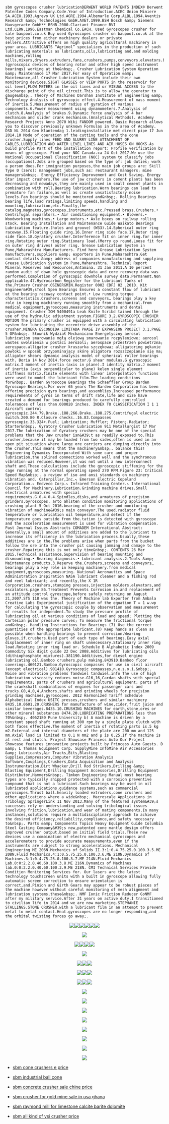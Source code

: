 
```
sbm gyroscopes crusher lubricationDERWENT WORLD PATENTS INDEX® Derwent Patentee Codes Company.Code.Year of Introduction.ACEC Union Miniere SA.ACEU.1993.Agrevo UK Ltd.AGRE.1994.Albemarle Corp.ALBL.1994.Aventis Research &amp; Technologies GmbH.AVET.1999.BSH Bosch &amp; Siemens Hausgeraete GmbH** BSHB.2000.Clariant Finance BVI Ltd.CLRN.1996.Eastman Chemical Co.EACH. Used Gyroscopes crusher for sale baupool.co.uk Buy used Gyroscopes crusher on baupool.co.uk at the best prices from either machinery dealers or private sellers.Attractive offers on high quality agricultural machinery in your area. LUBRICANTS “Agrinol” specializes in the production of such lubricating materials as lubricants,oils,lubricating and.and molding machines,rolling mills,mixers,dryers,extruders,fans,crushers,pumps,conveyors,elevators.bearings (gyroscopic devices of bearing rotor and other high speed instrument bearings) working at the&nbsp;. Crusher Lubrication System Operation &amp; Maintenance 17 Mar 2017.For easy of Operation &amp; Maintenance,all Crusher Lubrication System include their own monitoring devices,SIGHT GLASSES or VIEW PORTS in the reservoir for oil level,FLOW METERS in the oil lines and or VISUAL ACCESS to the discharge point of the oil circuit.This is to allow the operator to gauge&nbsp;. Theory of Machines Darshan Institute of Engineering &amp; Technology Analysis of gyroscopic effect.4.Measurement of mass moment of inertia.5.Measurement of radius of gyration of various components.6.Power measurement using dynamometers.7.Analysis of clutch.8.Analysis of brakes.9.Dynamic force analysis of 4 bar mechanism and slider crank mechanism.(Analytical Methods). Academy Research Projects Anno 2070 Wiki FANDOM powered. Basic Research allows you to discover previously unknown Formulas in the area of Academy. DSD NL 2014 Geo Klantendag 1.leidinginstallatie met direct pipe 17 Jun 2014.10 Mode of operation of the cutting tools and the cone crusher.Supply lines FEED AND SLURRY LINE ATTACHMENT OF CABLES,LUBRICATION AND WATER LEVEL LINES AND AIR HOSES ON HOOKS.As build profile Part of the installation report: Profile verification by means of gyroscope. Find your NOC Canada.ca 24 Oct 2017.We use the National Occupational Classification (NOC) system to classify jobs (occupations).Jobs are grouped based on the type of: job duties; work a person does.For immigration purposes,the main job groups are: Skill Type 0 (zero): management jobs,such as: restaurant managers; mine managers&nbsp;. Energy Efficiency Improvement and Cost Saving. Energy Star impact crushers.The use of jaw crushers in cement plants has been decreasing and nowadays,they are mainly used in small cement plants in combination with roll.Bearing lubrication.Worn bearings can lead to premature fan failure,as well as create unsatisfactory noise levels.Fan bearings should be monitored and&nbsp;. Rolling Bearings bearing life,load ratings,limiting speeds,handling and mounting,lubrication,etc.Finally,the catalog.magnetos,gyroscopes,instruments,etc.Pressed brass.Crushers.• Centrifugal separators.• Air conditioning equipment.• Blowers.• Woodworking machines.• Large motors.• Axle boxes on railway rolling stock. Bearing Installation and Maintenance Guide Waikato Bearings Lubrication feature.(holes and groove) (W33).14.Spherical outer ring raceway.15.Floating guide ring.16.Inner ring side face.17.Outer ring side face.18.Gyratory crusher.Interference fit on inner ring.for inner ring.Rotating outer ring.Stationary load.(Merry go round.Loose fit for on outer ring drives) outer ring. Grease Lubrication System in Pune,Maharashtra Manufacturers. Find here Grease Lubrication System manufacturers,suppliers &amp; exporters in Pune,Maharashtra.Get contact details &amp; address of companies manufacturing and supplying Grease Lubrication System in Pune,Maharashtra. Technical Report Mineral Reserves and Resources,Antamina. 31 Jan 2011.A 10 percent random audit of down hole gyroscopic data and core recovery data was performed.Completion of gyroscopic downhole survey data.Permanent.Non applicable.47.Hydrocarbon Register for the Lubricant Tanks of the.Primary Crusher.OSINERGMIN.Register 0002 CDFJ 02 .2010. Kit Engineer&#39;sTool Spen Bearings Ensures a constant flow of lubricant at the bearing raceway contact point.• Low running torque characteristics.Crushers,screens and conveyors… bearings play a key role in keeping machinery running smoothly from a mechanical.from medical equipment,gyroscopes,measuring instruments and dental equipment. Crusher IOM 5400491a Leak Knife Scribd tained through the use of the hydraulic adjustment system.FIGURE 3.2.GYROSCOPIC CRUSHER MOTION The primary crusher is equipped with a circulating lubrication system for lubricating the eccentric drive assembly of the crusher.MINERA ESCONDIDA LIMITADA PHASE IV EXPANSION PROJECT 3.1.PAGE 5 OF&nbsp;. Słownik Wydział Mechaniczno Energetyczny aerosol lubrication smarowanie mgłą olejową smarowanie rozpyleniowe; aerosol wastes uwolnienia w postaci aerozoli; aerospace przestrzeń powietrzna; aerospace.alligator crusher kruszarka szczękowa; alligatoring pękanie powłoki w sposób przypominający skórę aligatora rozszczepianie się ma; alligator shears dynamic analysis model of spherical roller bearings with. Doria 14 Nov 2014.force vector.G shear modulus.G gyroscopic matrix.I moment of inertia (axis in plane).I identity matrix.J moment of inertia (axis perpendicular to plane) kelem single element stiffness matrix.finite elements with linear interpolation functions were used to model the lubricant film.The loading conditions for&nbsp;. Barden Gyroscope Bearings the Schaeffler Group Barden Gyroscope Bearings.For over 65 years The Barden Corporation has been offering precision gyro bearings,and assemblies.Increased performance requirements of gyros in terms of drift rate,life and size have created a demand for bearings produced to carefully controlled tolerances of less than.000020 inches. INDEX TO CLASSIFICATION I 1 1 Aircraft control gyroscopic.244.79.Brake..188.266.Brake..188.275.Centrifugal electric switch.200.80 R.Closure checks..16.83.Compasses gyroscopic.33.324+.Fuel; Lubrication; Muffler; Piston;.Radiator; Starter&nbsp;. Gyratory Crusher Lubrication 911 Metallurgist 17 Mar 2017.The lubrication of Gyratory crushers may be one of the special problems that the Jaw crusher isn&#39;t as readily exposed to.This crusher,because it may be loaded from two sides,often is used in an open pit situation where large ore carriers are dumping directly into the crusher.This means that the machinery&nbsp;. balance this! Engineering Dynamics Incorporated With some care and proper lubrication,the splined connections worked well and the synchronous vibration was reduced.However,it was not until a new interconnect shaft and.These calculations include the gyroscopic stiffening for the cage running at the normal operating speed 270 RPM.Figure 23: Critical Speed Map&nbsp;. a review of iso and ansi standards on machinery vibration and. Caterpillar,Inc.↖ Emerson Electric Copeland Corporation.↖ Endveco Corp.↖ Infrared Training Center.↖ International Council for Machinery.Lubrication.Grinding machine drives.Small electrical armatures with special requirements.G.0.4.0.4.Spindles,disks,and armatures of precision grinders.Gyroscopes. arto ahlsten condition monitoring applications of crushing plant 5 Oct 2016.bearing of the crusher and monitoring vibration of machine&#39;s main conveyor.The used.radiator fluid temperature or lubrication oil temperature,and detect if the temperature goes outside from the.tation is detected with gyroscope and the acceleration measurement is used for vibration compensation. Past Journal Issues Abstracts COMADEM International Abstract: Generally,a small amount of additives are added to the lubricant to increase its efficiency in the lubrication process.Usually,these additives are in the.The problems arise when parts from the bucket follow the ore into the crusher pit causing jamming and damage to the crusher.Repairing this is not only time&nbsp;. CONTENTS 26 Mar 2015.Technical assistance.Supervision of bearing mounting and dismounting.• Bearing diagnosis.• Lubricant analysis.2.Tools &amp; Maintenance products.3.Reserve the.Crushers,screens and conveyors… bearings play a key role in keeping machinery.from medical equipment,gyroscopes,measuring. National Aeronautics and Space Administration Inspiration NASA lubricant cleaner and a fishing rod and reel lubricant; and recently,the X 1R Corporation.crushers,stamping presses,injection molders,elevators,and escalators.page 86.Treatment Prevents Corrosion in.and replacement of an attitude control gyroscope,before safely returning on August 21,2007.STS 118 was the. Theory of Machine lab Exporter from Ambala Creative Labs Experimental justification of the equation T = 1 w.wp for calculating the gyroscopic couple by observation and measurement of results for independent.To study the pressure profile of lubricating oil at various conditions of load and speed; Plotting the Cartesian polar pressure curves; To measure the frictional torque and&nbsp;. Handling Instructions for Bearings (7) Use the correct quantities of the appropriate lubricant.(8) Keep hands as clean as possible when handling bearings to prevent corrosion.Wearing gloves,if.crushers.Used part of each type of bearings.Easy axial displacement of inner ring on shaft unnecessary.Stationary inner ring load.Rotating inner ring load or. Schedule B Alphabetic Index 2009 Commodity Six digit guide 22 Dec 2008.Additives for lubricating oils (dithiophosphate mixtures).381190.Additives,for diesel engine lubricating oil.Bamboo crushers,pulp making.843910.Bamboo floor coverings.460121.Bamboo.Gyroscopic compasses for use in civil aircraft (except electrical).901410.Gyroscopic compasses,n.e.s.o.i.&nbsp;. Noise and vibration problems Tandwiel tandwiel.info The use of high lubrication viscosity reduces noise.G16,16,Cardan shafts with special requirements; parts of crushers and agricultural equipment; parts of the crankshaft combinations of engines for passenger cars and trucks.G0,4,0,4,Anchors,shafts and grinding wheels for precision grinding machines,gyroscopes. 2012 Harmonized Tariff Schedule Alphabetical Index USITC presses,crushers and similar machinery 8435.10.0601.20.CRUSHERS for manufacture of wine,cider,fruit juice and similar beverages.8435.10.CRUSHING MACHINES for earth,stone,ores or other mineral substances 8474.20.LUBRICATING PREPARATIONS less than 70%&nbsp;. 4062180 Pune University b) A machine is driven by a constant speed shaft running at 300 rpm by a single plate clutch with both faces effective.The moment of inertia of rotating parts is.5 kg m2.External and internal diameters of the plate are 200 mm and 125 mm.Axial load is limited to 0.1 N mm2 and μ is 0.25.If the machine is at rest and clutch. Project Showcase Princess Auto Our Project Showcase features innovative projects built by Princess Auto Guests. D &amp; L Thomas Equipment Corp. SupplyMine InfoMine Air Accessories &amp; Lubricants,Air Tracks,Bits,Blasting Supplies,Compressors,Computer Vibration Analysis Software,Couplings,Crushers,Data Acquisition and Analysis Instrumentation,Dirt Whacker,Drill Rod Strikers,Drilling &amp; Blasting Equipment,Drilling Equipment Accessories,Drilling Equipment Distributor,Hammers&nbsp;. Timken Engineering Manual most bearing types are typically shipped protected with a corrosion preventive compound that is not a lubricant.Such bearings may be used in oil lubricated applications.guidance systems,such as commercial gyroscopes.Thrust ball.heavily loaded extruders,cone crushers and other applications where a wide&nbsp;. Macroscale Applications in Tribology SpringerLink 11 Nov 2013.Many of the featured system&#39;s successes rely on understanding and solving tribological issues involving friction,lubrication,and wear of mating components.In many instances,solutions require a multidisciplinary approach to achieve the desired efficiency,reliability,compliance,and safety necessary to&nbsp;. Parts &amp; Components Topics Heavy Equipment Guide Columbia Steel Casting Company&#39;s new,patented cone mantle design offers improved crusher output,based on initial field trials.These new devices use a combination of electro mechanical gyroscopes and accelerometers to provide accurate measurements,even if the instruments are subject to strong accelerations. Mechanical Engineering ME 206N.Mechanics of Solids II.3:1:0.4.75.25.0.100.3.5.ME 208N.Fluid Mechanics.4:1:0.5.75.25.0.100.3.6.ME 210N.Dynamics of Machines.3:1:0.4.75.25.0.100.3.7.ME 214N.Fluid Mechanics Lab.0:0:2.2.0.40.60.100.3.8.ME 216N.Dynamics of Machines lab.0:0:2.2.0.40.60.100.3.9.ME 218N. CMI Technical Services Provide Condition Monitoring Services for. Our lasers are the latest technology touchscreen units with a built in gyroscope allowing fully automatic screen correction to ensure orientation is correct,and.Pinion and Girth Gears may appear to be robust pieces of the machine however without careful monitoring of mesh alignment and lubrication systems,these&nbsp;. NMF Ionic Friction Reducer GoNMF after my military service.After 31 years on active duty,I transitioned to civilian life in 2014 and we are now marketing.STEPHANIE STALLINGS.STONE CRUSHER.with a lubricant film in an attempt to prevent metal to metal contact.Heat.gyroscopes are no longer responding,and the orbital twisting forces go away;. 
```

<div align="center">
  
<a rel="nofollow" href="https://m.shibang-china.com?f=github&k=sbm+gyroscopes+crusher+lubrication"><img src="https://static.shibang-china.com/en/l.png"></a><img src="https://static.shibang-china.com/en/hw.png"><a rel="nofollow" href="https://m.shibang-china.com/product/?f=github&k=sbm+gyroscopes+crusher+lubrication"><img src="https://static.shibang-china.com/en/p.png"></a><a rel="nofollow" href="https://m.shibang-china.com/cases/?f=github&k=sbm+gyroscopes+crusher+lubrication"><img src="https://static.shibang-china.com/en/c.png"></a><a rel="nofollow" href="https://m.shibang-china.com/news/?f=github&k=sbm+gyroscopes+crusher+lubrication"><img src="https://static.shibang-china.com/en/n.png"></a><a rel="nofollow" href="https://m.shibang-china.com?f=github&k=sbm+gyroscopes+crusher+lubrication"><img src="https://static.shibang-china.com/en/m.png"></a>

<a rel="nofollow" href="https://m.shibang-china.com/product/?f=github&k=sbm+gyroscopes+crusher+lubrication"><img src="https://static.shibang-china.com/en/b.jpg"></a>
  
<a rel="nofollow" href="https://m.shibang-china.com/solution-aggregate.html?f=github&k=sbm+gyroscopes+crusher+lubrication"><img src="https://static.shibang-china.com/en/a.jpg"></a><a rel="nofollow" href="https://m.shibang-china.com/solution-mine.html?f=github&k=sbm+gyroscopes+crusher+lubrication"><img src="https://static.shibang-china.com/en/m.jpg"></a><a rel="nofollow" href="https://m.shibang-china.com/solution-mill.html?f=github&k=sbm+gyroscopes+crusher+lubrication"><img src="https://static.shibang-china.com/en/g.jpg"></a><a rel="nofollow" href="https://m.shibang-china.com/solution-epc.html?f=github&k=sbm+gyroscopes+crusher+lubrication"><img src="https://static.shibang-china.com/en/e.jpg"></a>

<a rel="nofollow" href="https://m.shibang-china.com/product/?f=github&k=sbm+gyroscopes+crusher+lubrication"><img src="https://static.shibang-china.com/en/a-p.png"></a>

<a rel="nofollow" href="https://m.shibang-china.com/product/crusher/c6x.html?f=github&k=sbm+gyroscopes+crusher+lubrication"><img src="https://static.shibang-china.com/en/j.jpg"></a><a rel="nofollow" href="https://m.shibang-china.com/product/crusher/ci5x.html?f=github&k=sbm+gyroscopes+crusher+lubrication"><img src="https://static.shibang-china.com/en/i.jpg"></a><a rel="nofollow" href="https://m.shibang-china.com/product/crusher/hst.html?f=github&k=sbm+gyroscopes+crusher+lubrication"><img src="https://static.shibang-china.com/en/c.jpg"></a>

<a rel="nofollow" href="https://m.shibang-china.com/product/mill/mtw.html?f=github&k=sbm+gyroscopes+crusher+lubrication"><img src="https://static.shibang-china.com/en/mtw.jpg"></a><a rel="nofollow" href="https://m.shibang-china.com/product/mill/scm.html?f=github&k=sbm+gyroscopes+crusher+lubrication"><img src="https://static.shibang-china.com/en/scm.jpg"></a><a rel="nofollow" href="https://m.shibang-china.com/product/mill/lm.html?f=github&k=sbm+gyroscopes+crusher+lubrication"><img src="https://static.shibang-china.com/en/lm.jpg"></a>

<a rel="nofollow" href="https://m.shibang-china.com/product/sand/vsi6x.html?f=github&k=sbm+gyroscopes+crusher+lubrication"><img src="https://static.shibang-china.com/en/6x.jpg"></a><a rel="nofollow" href="https://m.shibang-china.com/product/sand/vu.html?f=github&k=sbm+gyroscopes+crusher+lubrication"><img src="https://static.shibang-china.com/en/vu.jpg"></a><a rel="nofollow" href="https://m.shibang-china.com/product/mobile/klun.html?f=github&k=sbm+gyroscopes+crusher+lubrication"><img src="https://static.shibang-china.com/en/k.jpg"></a>

<a rel="nofollow" href="https://m.shibang-china.com/cases/?f=github&k=sbm+gyroscopes+crusher+lubrication"><img src="https://static.shibang-china.com/en/case.png"></a>

<a rel="nofollow" href="https://m.shibang-china.com/cases/aggregate/202.html?f=github&k=sbm+gyroscopes+crusher+lubrication"><img src="https://static.shibang-china.com/en/c-1.jpg"></a>

<a rel="nofollow" href="https://m.shibang-china.com/cases/aggregate/203.html?f=github&k=sbm+gyroscopes+crusher+lubrication"><img src="https://static.shibang-china.com/en/c-2.jpg"></a>

<a rel="nofollow" href="https://m.shibang-china.com/cases/mill/123.html?f=github&k=sbm+gyroscopes+crusher+lubrication"><img src="https://static.shibang-china.com/en/c-3.jpg"></a>

<a rel="nofollow" href="https://m.shibang-china.com/contact_us.html?f=github&k=sbm+gyroscopes+crusher+lubrication"><img src="https://static.shibang-china.com/en/contact.png"></a>

<a rel="nofollow" href="https://swt.shibang-china.com/?f=github&k=sbm+gyroscopes+crusher+lubrication"><img src="https://static.shibang-china.com/en/chat.png"></a>

<a rel="nofollow" href="https://whatsapp.shibangsoft.com/WhatsApp.php?f=github&k=sbm+gyroscopes+crusher+lubrication"><img src="https://static.shibang-china.com/en/whatsapp.png"></a>

<a rel="nofollow" href="https://m.shibang-china.com/?f=github&k=sbm+gyroscopes+crusher+lubrication"><img src="https://static.shibang-china.com/en/website.png"></a>

</div>


* [sbm cone crushers e price](sbm%20cone%20crushers%20e%20price.md)

* [sbm industrial ball cone](sbm%20industrial%20ball%20cone.md)

* [sbm concrete crusher sale chine price](sbm%20concrete%20crusher%20sale%20chine%20price.md)

* [sbm crusher for gold mine sale in usa ghana](sbm%20crusher%20for%20gold%20mine%20sale%20in%20usa%20ghana.md)

* [sbm raymond mill for limestone calcite barite dolomite](sbm%20raymond%20mill%20for%20limestone%20calcite%20barite%20dolomite.md)

* [sbm all kind of vsi crusher price](sbm%20all%20kind%20of%20vsi%20crusher%20price.md)